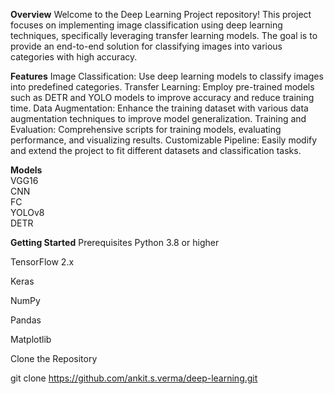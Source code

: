 **Overview**
Welcome to the Deep Learning Project repository! This project focuses on implementing image classification using deep learning techniques, specifically leveraging transfer learning models. The goal is to provide an end-to-end solution for classifying images into various categories with high accuracy.

**Features**
Image Classification: Use deep learning models to classify images into predefined categories.
Transfer Learning: Employ pre-trained models such as DETR and YOLO models to improve accuracy and reduce training time.
Data Augmentation: Enhance the training dataset with various data augmentation techniques to improve model generalization.
Training and Evaluation: Comprehensive scripts for training models, evaluating performance, and visualizing results.
Customizable Pipeline: Easily modify and extend the project to fit different datasets and classification tasks.

**Models**<br>
  VGG16<br>
  CNN  
  FC  
  YOLOv8  
  DETR<br>

**Getting Started**
Prerequisites
  Python 3.8 or higher
  
  TensorFlow 2.x
  
  Keras
  
  NumPy
  
  Pandas
  
  Matplotlib

Clone the Repository

git clone https://github.com/ankit.s.verma/deep-learning.git
